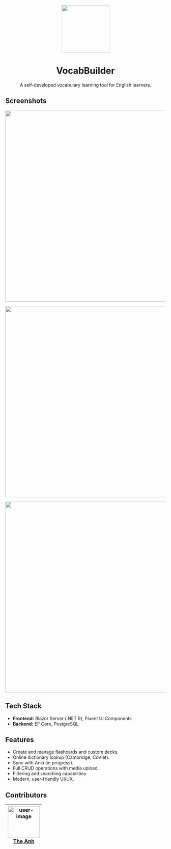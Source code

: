 <p align="center">
	<img src="https://github-production-user-asset-6210df.s3.amazonaws.com/83504674/464446582-865f64b5-ffcb-400e-9021-467c71f06017.png?X-Amz-Algorithm=AWS4-HMAC-SHA256&X-Amz-Credential=AKIAVCODYLSA53PQK4ZA%2F20250710%2Fus-east-1%2Fs3%2Faws4_request&X-Amz-Date=20250710T010217Z&X-Amz-Expires=300&X-Amz-Signature=258d83f5dee2982e08bf2944efc91a36456aec14420f0dab6d6f2cc9edc132ab&X-Amz-SignedHeaders=host" width="150" >
</p>

<h1 align="center">VocabBuilder</h1>
<p align="center">A self-developed vocabulary learning tool for English learners.</p>

## Screenshots

<p>
	<img src="https://github-production-user-asset-6210df.s3.amazonaws.com/83504674/464450654-20c3b168-c99c-48d8-afd8-486208983c56.png?X-Amz-Algorithm=AWS4-HMAC-SHA256&X-Amz-Credential=AKIAVCODYLSA53PQK4ZA%2F20250710%2Fus-east-1%2Fs3%2Faws4_request&X-Amz-Date=20250710T011832Z&X-Amz-Expires=300&X-Amz-Signature=f886006103705381d3eac38c143cc81766031bcde29d11495a1bcae2aef75225&X-Amz-SignedHeaders=host" width="600"/>
</p>

<p>
	<img src="https://github-production-user-asset-6210df.s3.amazonaws.com/83504674/464448360-b1cab261-aa14-4d9b-8790-9e48d15948c5.png?X-Amz-Algorithm=AWS4-HMAC-SHA256&X-Amz-Credential=AKIAVCODYLSA53PQK4ZA%2F20250710%2Fus-east-1%2Fs3%2Faws4_request&X-Amz-Date=20250710T010933Z&X-Amz-Expires=300&X-Amz-Signature=524fbe7944b87ddd832706ebd7073b3f18d6748585f55a07fdb2806026b13bc5&X-Amz-SignedHeaders=host" width="600" />
</p>

<p>
	<img src="https://github-production-user-asset-6210df.s3.amazonaws.com/83504674/464451238-8cb7407b-e323-4661-8f52-f0a86f353aca.png?X-Amz-Algorithm=AWS4-HMAC-SHA256&X-Amz-Credential=AKIAVCODYLSA53PQK4ZA%2F20250710%2Fus-east-1%2Fs3%2Faws4_request&X-Amz-Date=20250710T012156Z&X-Amz-Expires=300&X-Amz-Signature=e1f22427a40f59b4a3c74e6a80e8ec26c896c8ce567798870d5eb5fed7d94e47&X-Amz-SignedHeaders=host" width="600" />
</p>

## Tech Stack
- **Frontend:** Blazor Server (.NET 9), Fluent UI Components
- **Backend:** EF Core, PostgreSQL

## Features
- Create and manage flashcards and custom decks.
- Online dictionary lookup (Cambridge, CoViet).
- Sync with Anki (in progress).
- Full CRUD operations with media upload.
- Filtering and searching capabilities.
- Modern, user-friendly UI/UX.

## Contributors

| <img src="https://github-production-user-asset-6210df.s3.amazonaws.com/83504674/242248844-6a937701-fda2-49c7-8988-d6cb81dc6e82.jpg" width="100px" alt="user-image"/><br />[The Anh](https://github.com/ghubprojects) |
| :------------------------------------------------------------------------------------------------------------------------------------------------------------------------------------------------------------------: |